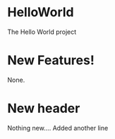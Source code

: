 HelloWorld
==========
The Hello World project

New Features!
=
None.

New header
=
Nothing new....
Added another line
